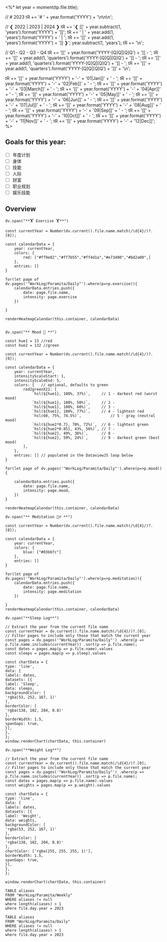 <%*
let year = moment(tp.file.title);

// # 2023
tR += '# ' + year.format('YYYY') + '\n\n\n';

// ❮ 2022 | 2023 | 2024 ❯
tR += '❮ [[' + year.subtract(1, 'years').format('YYYY') + ']]';
tR += ' | ' + year.add(1, 'years').format('YYYY') + ' | ';
tR += '[[' + year.add(1, 'years').format('YYYY') + ']] ❯';
year.subtract(1, 'years');
tR += '\n';

// Q1 - Q2 - Q3 - Q4
tR += '[[' + year.format('YYYY-[Q]Q|[Q]Q') + ']] - ';
tR += '[[' + year.add(1, 'quarters').format('YYYY-[Q]Q|[Q]Q') + ']] - ';
tR += '[[' + year.add(1, 'quarters').format('YYYY-[Q]Q|[Q]Q') + ']] - ';
tR += '[[' + year.add(1, 'quarters').format('YYYY-[Q]Q|[Q]Q') + ']]' + '\n';

tR += '[[' + year.format('YYYY') + '-' + '01|Jan]]' + ' - ';
tR += '[[' + year.format('YYYY') + '-' + '02|Feb]]' + ' - ';
tR += '[[' + year.format('YYYY') + '-' + '03|March]]' + ' - ';
tR += '[[' + year.format('YYYY') + '-' + '04|Apr]]' + ' - ';
tR += '[[' + year.format('YYYY') + '-' + '05|May]]' + ' - ';
tR += '[[' + year.format('YYYY') + '-' + '06|Jun]]' + ' - ';
tR += '[[' + year.format('YYYY') + '-' + '07|Jul]]' + ' - ';
tR += '[[' + year.format('YYYY') + '-' + '08|Aug]]' + ' - ';
tR += '[[' + year.format('YYYY') + '-' + '09|Sep]]' + ' - ';
tR += '[[' + year.format('YYYY') + '-' + '10|Oct]]' + ' - ';
tR += '[[' + year.format('YYYY') + '-' + '11|Nov]]' + ' - ';
tR += '[[' + year.format('YYYY') + '-' + '12|Dec]]';
%>

## Goals for this year:
- [ ] 年度计划
- [ ] 身体
- [ ] 技能
- [ ] 人际
- [ ] 财富
- [ ] 职业规划
- [ ] 娱乐技能

## Overview

```dataviewjs
dv.span("**🏋️ Exercise 🏋️**")

const currentYear = Number(dv.current().file.name.match(/\d{4}/)?.[0]);

const calendarData = {
    year: currentYear,
    colors: {
        red: ["#ff9e82","#ff7b55","#ff4d1a","#e73400","#bd2a00",]
    },
    entries: []
}

for(let page of dv.pages('"WorkLog/Paramita/Daily"').where(p=>p.exercise)){
    calendarData.entries.push({
        date: page.file.name,
        intensity: page.exercise
    })
       
}

renderHeatmapCalendar(this.container, calendarData)
```

```dataviewjs

dv.span("** Mood 🌄 **")

const hue1 = 13 //red
const hue2 = 132 //green

const currentYear = Number(dv.current().file.name.match(/\d{4}/)?.[0]);

const calendarData = { 
    year: currentYear,
    intensityScaleStart: 1,
    intensityScaleEnd: 5,
    colors: {   // optional, defaults to green
        red2greenX21: [
            `hsl(${hue1}, 100%, 37%)`,     // 1 - darkest red (worst mood)
            `hsl(${hue1}, 100%, 50%)`,     // 2 - 
            `hsl(${hue1}, 100%, 60%)`,     // 3 - 
            `hsl(${hue1}, 100%, 77%)`,     // 4 - lightest red
            `hsl(60, 75%, 74.5%)`,             // 5 - gray (neutral mood)
            `hsl(${hue2*0.7}, 70%, 72%)`,  // 6 - lightest green
            `hsl(${hue2*0.85}, 43%, 56%)`, // 7 - 
            `hsl(${hue2}, 49%, 36%)`,      // 8 - 
            `hsl(${hue2}, 59%, 24%)`,      // 9 - darkest green (best mood)
        ],
    },
    entries: [] // populated in the DataviewJS loop below
}

for(let page of dv.pages('"WorkLog/Paramita/Daily"').where(p=>p.mood)){ 

    calendarData.entries.push({
        date: page.file.name, 
        intensity: page.mood,
    })    
}

renderHeatmapCalendar(this.container, calendarData)
```

```dataviewjs
dv.span("** Meditation 🧘‍♂️ **")

const currentYear = Number(dv.current().file.name.match(/\d{4}/)?.[0]);

const calendarData = {
    year: currentYear,
    colors: {
        blue: ["#03b6fc"]
    },
    entries: []
}

for(let page of dv.pages('"WorkLog/Paramita/Daily"').where(p=>p.meditation)){
    calendarData.entries.push({
        date: page.file.name,
        intensity: page.meditation
    })
       
}
renderHeatmapCalendar(this.container, calendarData)
```
```dataviewjs  
dv.span("**Sleep Log**")  
  
// Extract the year from the current file name 
const currentYear = dv.current().file.name.match(/\d{4}/)?.[0]; 
// Filter pages to include only those that match the current year
const pages = dv.pages('"WorkLog/Paramita/Daily"') .where(p => p.file.name.includes(currentYear)) .sort(p => p.file.name); 
const dates = pages.map(p => p.file.name).values  
const sleeps = pages.map(p => p.sleep).values  
  
const chartData = {  
type: 'line',  
data: {  
labels: dates,  
datasets: [{  
label: 'Sleep',  
data: sleeps,  
backgroundColor: [  
'rgba(53, 252, 167, 1)'  
],  
borderColor: [  
'rgba(138, 102, 204, 0.8)'  
],  
borderWidth: 1.5,  
spanGaps: true,  
}],  
},  
};  
window.renderChart(chartData, this.container)  
```

```dataviewjs  
dv.span("**Weight Log**")  
  
// Extract the year from the current file name 
const currentYear = dv.current().file.name.match(/\d{4}/)?.[0]; 
// Filter pages to include only those that match the current year
const pages = dv.pages('"WorkLog/Paramita/Daily"') .where(p => p.file.name.includes(currentYear)) .sort(p => p.file.name); 
const dates = pages.map(p => p.file.name).values  
const weights = pages.map(p => p.weight).values  
  
const chartData = {  
type: 'line',  
data: {  
labels: dates,  
datasets: [{  
label: 'Weight',  
data: weights,  
backgroundColor: [  
'rgba(53, 252, 167, 1)'  
],  
borderColor: [  
'rgba(138, 102, 204, 0.8)'  
],
chartColor: ['rgba(255, 255, 255, 1)'],
borderWidth: 1.5,  
spanGaps: true,  
}],  
},  
};  
  
window.renderChart(chartData, this.container)  
```


```dataview
TABLE aliases
FROM "WorkLog/Paramita/Weekly"
WHERE aliases != null
where length(aliases) > 1
where file.day.year = 2023
```

```dataview
TABLE aliases
FROM "WorkLog/Paramita/Daily"
WHERE aliases != null
where length(aliases) > 1
where file.day.year = 2023
```

